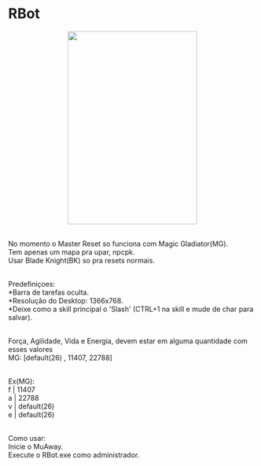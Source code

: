 # RBot

<p align="center">
  <img width="263" height="393" src="https://github.com/nageseio/RBot/raw/master/Rbot.png">
</p>

<br/>No momento o Master Reset so funciona com Magic Gladiator(MG).
<br/>Tem apenas um mapa pra upar, npcpk.
<br/>Usar Blade Knight(BK) so pra resets normais.

<br/>Predefiniçoes:
<br/>*Barra de tarefas oculta.
<br/>*Resolução do Desktop: 1366x768.
<br/>*Deixe como a skill principal o 'Slash' (CTRL+1 na skill e mude de char para salvar).

<br/>Força, Agilidade, Vida e Energia, devem estar em alguma quantidade com esses valores
<br/>MG: [default(26) , 11407, 22788]

<br/>Ex(MG):
<br/>f | 11407
<br/>a | 22788
<br/>v | default(26)
<br/>e | default(26)

<br/>Como usar:
<br/>Inicie o MuAway.
<br/>Execute o RBot.exe como administrador.
